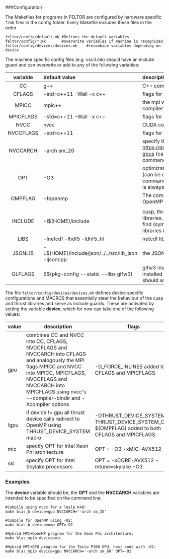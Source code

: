 ###Configuration

The Makefiles for programs in FELTOR are configured by hardware specific *.mk files in the config folder. Every Makefile includes these files in the order  

```shell
feltor/config/default.mk #Defines the default variables
feltor/config/*.mk       #overwrite variables if machine is recognized
feltor/config/devices/devices.mk    #recombine variables depending on device
```

The machine specific config files (e.g. vsc3.mk) should have an include guard and can overwrite or add to any of the following variables:

| variable  | default value                            | description                              |
| :-------: | :--------------------------------------- | :--------------------------------------- |
|    CC     | g++                                      | C++ compiler                             |
|  CFLAGS   | -std=c++11 -Wall -x c++                  | flags for the C++ compiler               |
|   MPICC   | mpic++                                   | the mpi wrapper for the c++ compiler     |
| MPICFLAGS | -std=c++11 -Wall -x c++                  | flags for MPI compilation                |
|   NVCC    | nvcc                                     | CUDA compiler                            |
| NVCCFLAGS | -std=c++11                               | flags for nvcc                           |
| NVCCARCH  | -arch sm_20                              | specify the **gpu** compute capability  https://developer.nvidia.com/cuda-gpus (can be overwritten on the command line) |
|    OPT    | -O3                                      | optimization flags for the **host** code (can be overwritten on the command line, CUDA kernel code is always compiled with -O3) |
|  OMPFLAG  | -fopenmp                                 | The compiler flag activating the OpenMP support |
|           |                                          |                                          |
|  INCLUDE  | -I$(HOME)/include                        | cusp, thrust, json and the draw libraries. The default expects to find (symbolic links to ) these libraries in your home folder |
|   LIBS    | -lnetcdf -lhdf5 -ldhf5_hl                | netcdf library                           |
|  JSONLIB  | -L$(HOME)/include/json/../../src/lib_json -ljsoncpp | the JSONCPP library                      |
|  GLFLAGS  | $$(pkg-config --static --libs glfw3)     | glfw3 installation (if glfw3 was installed correctly the default should work) |


The file `feltor/config/devices/devices.mk` defines device specific configurations and MACROS that essentially steer the behaviour of the cusp and thrust libraries and serve as include guards. These are activated by setting the variable **device**, which for now can take one of the following values:

| value | description                              | flags                                    |
| ----- | ---------------------------------------- | ---------------------------------------- |
| gpu   | combines CC and NVCC  into CC, CFLAGS, NVCCFLAGS and NVCCARCH  into CFLAGS and analogously the MPI flags MPICC and NVCC into MPICC, MPICFLAGS, NVCCFLAGS and NVCCARCH into MPICFLAGS using nvcc's --compiler-bindir and -Xcompiler options | -D_FORCE_INLINES added to CFLAGS and MPICFLAGS |
| !gpu  | if device != gpu all thrust device calls redirect to OpenMP using THRUST_DEVICE_SYSTEM macro | -DTHRUST_DEVICE_SYSTEM= THRUST_DEVICE_SYSTEM_OMP $(OMPFLAG) added to both CFLAGS and MPICFLAGS |
| mic   | specify OPT for Intel Xeon Phi architecture | OPT = -O3 -xMIC-AVX512                   |
| skl   | specify OPT for Intel Skylake processors | OPT = -xCORE-AVX512 -mtune=skylake -O3   |

### Examples

The **device** variable should be, the **OPT** and the **NVCCARCH** variables are intended to be specified on the command line: 

```shell
#Compile using nvcc for a Tesla K40:
make blas_b device=gpu NVCCARCH='-arch sm_35'

#Compile for OpenMP using -O2:
make blas_b device=omp OPT=-O2     

#Hybrid MPI+OpenMP program for the Xeon Phi architecture:
make blas_mpib device=mic 

#Hybrid MPI+GPU program for the Tesla P100 GPU, host code with -O2:
make blas_mpib device=gpu NVCCARCH='-arch sm_60' OPT=-O2
```

 

